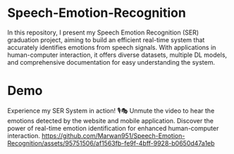 # Speech-Emotion-Recognition
In this repository, I present my Speech Emotion Recognition (SER) graduation project, aiming to build an efficient real-time system that accurately identifies emotions from speech signals. With applications in human-computer interaction, it offers diverse datasets, multiple DL models, and comprehensive documentation for easy understanding the system.

# Demo
Experience my SER System in action! 🎙️🎭 Unmute the video to hear the emotions detected by the website and mobile application. Discover the power of real-time emotion identification for enhanced human-computer interaction.
https://github.com/Marwan951/Speech-Emotion-Recognition/assets/95751506/af1563fb-fe9f-4bff-9928-b0650d47a1eb

